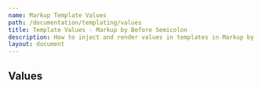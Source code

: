 ```yaml
---
name: Markup Template Values
path: /documentation/templating/values
title: Template Values - Markup by Before Semicolon
description: How to inject and render values in templates in Markup by Before Semicolon
layout: document
---
```


## Values
